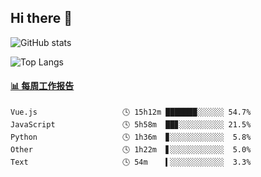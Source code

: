 ## Hi there 👋

![GitHub stats](https://github-readme-stats.orilight.top/api?username=orilights)

![Top Langs](https://github-readme-stats.orilight.top/api/top-langs/?username=orilights&layout=compact)

<!-- waka-box start -->
#### <a href="https://gist.github.com/92c8d5b388768c10efcba86e82b7c4fb" target="_blank">📊 每周工作报告</a>
```text
Vue.js                   🕓 15h12m ███████░░░░░░ 54.7%
JavaScript               🕓 5h58m  ██▊░░░░░░░░░░ 21.5%
Python                   🕓 1h36m  ▊░░░░░░░░░░░░  5.8%
Other                    🕓 1h22m  ▋░░░░░░░░░░░░  5.0%
Text                     🕓 54m    ▍░░░░░░░░░░░░  3.3%
```
<!-- Powered by https://github.com/journey-ad/waka-box-go . -->
<!-- waka-box end -->

